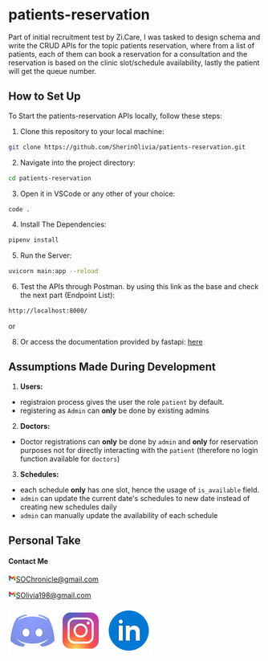 # patients-reservation

Part of initial recruitment test by Zi.Care, I was tasked to design schema and write the CRUD APIs for the topic patients reservation, where from a list of patients, each of them can book a reservation for a consultation and the reservation is based on the clinic slot/schedule availability, lastly the patient will get the queue number.

## How to Set Up

To Start the patients-reservation APIs locally, follow these steps:

1. Clone this repository to your local machine:

```bash
git clone https://github.com/SherinOlivia/patients-reservation.git
```

2. Navigate into the project directory:

```bash
cd patients-reservation
```

3. Open it in VSCode or any other of your choice:

```bash
code .
```
4. Install The Dependencies:

```bash
pipenv install
```

5. Run the Server:

```bash
uvicorn main:app --reload
```

6. Test the APIs through Postman. by using this link as the base and check the next part (Endpoint List):

```bash
http://localhost:8000/
```
or

8. Or access the documentation provided by fastapi:
[here](http://localhost:8000/docs)

## Assumptions Made During Development

1. **Users:** 
- registraion process gives the user the role `patient` by default.
- registering as `Admin` can **only** be done by existing admins
2. **Doctors:** 
- Doctor registrations can **only** be done by `admin` and **only** for reservation purposes not for directly interacting with the `patient` (therefore no login function available for `doctors`)
3. **Schedules:** 
- each schedule **only** has one slot, hence the usage of `is_available` field.
- `admin` can update the current date's schedules to new date instead of creating new schedules daily
- `admin` can manually update the availability of each schedule

## Personal Take

#### Contact Me

<img src="https://raw.githubusercontent.com/RevoU-FSSE-2/week-7-SherinOlivia/3dd7cdf0d5c9fc1828f0dfcac8ef2e9c057902be/assets/gmail-icon.svg" width="15px" background-color="none">[SOChronicle@gmail.com](mailto:SOChronicle@gmail.com)

<img src="https://raw.githubusercontent.com/RevoU-FSSE-2/week-7-SherinOlivia/3dd7cdf0d5c9fc1828f0dfcac8ef2e9c057902be/assets/gmail-icon.svg" width="15px" background-color="none">[SOlivia198@gmail.com](mailto:SOlivia198@gmail.com) 

[![Roo-Discord](https://raw.githubusercontent.com/RevoU-FSSE-2/week-5-SherinOlivia/bddf1eca3ee3ad82db2f228095d01912bf9c3de6/assets/MDimgs/icons8-discord.svg)](https://discord.com/users/shxdxr#7539)[![Roo-Instagram](https://raw.githubusercontent.com/RevoU-FSSE-2/week-5-SherinOlivia/bddf1eca3ee3ad82db2f228095d01912bf9c3de6/assets/MDimgs/icons8-instagram.svg)](https://instagram.com/shxdxr?igshid=MzRlODBiNWFlZA==)[![Roo-LinkedIn](https://raw.githubusercontent.com/RevoU-FSSE-2/week-5-SherinOlivia/bddf1eca3ee3ad82db2f228095d01912bf9c3de6/assets/MDimgs/icons8-linkedin-circled.svg)](https://www.linkedin.com/in/sherin-olivia-07311127a/)